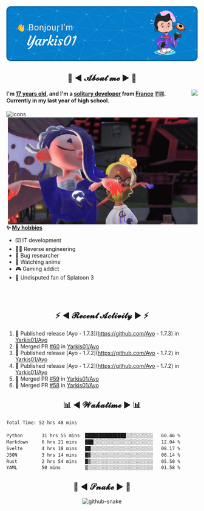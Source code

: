 <div align="center">
  <img src="assets/header.png" />
</div>

<h2 align="center">💬 ◄ 𝓐𝓫𝓸𝓾𝓽 𝓶𝓮 ► 💬</h2>
<img src="https://count.getloli.com/get/@Yarkis01?theme=moebooru" align="right" />

<h4>I'm <ins>17 years old</ins>, and I'm a <ins>solitary developer</ins> from <ins>France</ins> 🇫🇷.<br />
Currently in my last year of high school.</h4>


<picture>
  <source media="(prefers-color-scheme: dark)" srcset="assets/icons_dark.svg" />
  <source media="(prefers-color-scheme: light)" srcset="assets/icons.svg" />
  <img alt="icons" src="icons.svg" />
</picture>

<br />

<img src="assets/splatoon3.gif" width="500" align="right" />

**✨ <ins>My hobbies</ins>**
- ⌨️ IT development 
- 👨‍💻 Reverse engineering
- 🐛 Bug researcher
- 👀 Watching anime
- 🎮 Gaming addict
- 🔫 Undisputed fan of Splatoon 3

<br /><br />

<h2 align="center">⚡ ◄ 𝓡𝓮𝓬𝓮𝓷𝓽 𝓐𝓬𝓽𝓲𝓿𝓲𝓽𝔂 ► ⚡</h2>

<!--START_SECTION:activity-->
1. 🚀 Published release [Ayo - 1.7.3](https://github.com/Ayo - 1.7.3) in [Yarkis01/Ayo](https://github.com/Yarkis01/Ayo)
2. 🎉 Merged PR [#60](https://github.com/Yarkis01/Ayo/pull/60) in [Yarkis01/Ayo](https://github.com/Yarkis01/Ayo)
3. 🚀 Published release [Ayo - 1.7.2](https://github.com/Ayo - 1.7.2) in [Yarkis01/Ayo](https://github.com/Yarkis01/Ayo)
4. 🚀 Published release [Ayo - 1.7.2](https://github.com/Ayo - 1.7.2) in [Yarkis01/Ayo](https://github.com/Yarkis01/Ayo)
5. 🎉 Merged PR [#59](https://github.com/Yarkis01/Ayo/pull/59) in [Yarkis01/Ayo](https://github.com/Yarkis01/Ayo)
6. 🎉 Merged PR [#58](https://github.com/Yarkis01/Ayo/pull/58) in [Yarkis01/Ayo](https://github.com/Yarkis01/Ayo)
<!--END_SECTION:activity-->

<h2 align="center">📊 ◄ 𝓦𝓪𝓴𝓪𝓽𝓲𝓶𝓮 ► 📊</h2>

<!--START_SECTION:waka-->

```txt
Total Time: 52 hrs 48 mins

Python       31 hrs 55 mins  ███████████████░░░░░░░░░░   60.46 %
Markdown     6 hrs 21 mins   ███░░░░░░░░░░░░░░░░░░░░░░   12.04 %
Svelte       4 hrs 18 mins   ██░░░░░░░░░░░░░░░░░░░░░░░   08.17 %
JSON         3 hrs 14 mins   █▓░░░░░░░░░░░░░░░░░░░░░░░   06.14 %
Rust         2 hrs 54 mins   █▒░░░░░░░░░░░░░░░░░░░░░░░   05.50 %
YAML         50 mins         ▒░░░░░░░░░░░░░░░░░░░░░░░░   01.58 %
```

<!--END_SECTION:waka-->

<div align="center">
  <h2 align="center">🐍 ◄ 𝓢𝓷𝓪𝓴𝓮 ► 🐍</h2>
  <picture>
    <source media="(prefers-color-scheme: dark)" srcset="assets/github-snake-dark.svg" />
    <source media="(prefers-color-scheme: light)" srcset="assets/github-snake.svg" />
    <img alt="github-snake" src="github-snake.svg" />
  </picture>
</div>
